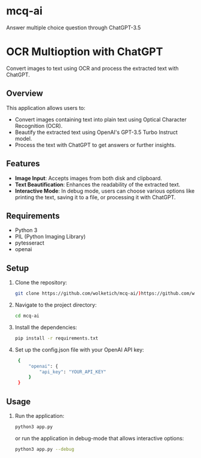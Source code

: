 # mcq-ai
Answer multiple choice question through ChatGPT-3.5

# OCR Multioption with ChatGPT

Convert images to text using OCR and process the extracted text with ChatGPT.

## Overview

This application allows users to:
- Convert images containing text into plain text using Optical Character Recognition (OCR).
- Beautify the extracted text using OpenAI's GPT-3.5 Turbo Instruct model.
- Process the text with ChatGPT to get answers or further insights.

## Features

- **Image Input**: Accepts images from both disk and clipboard.
- **Text Beautification**: Enhances the readability of the extracted text.
- **Interactive Mode**: In debug mode, users can choose various options like printing the text, saving it to a file, or processing it with ChatGPT.

## Requirements

- Python 3
- PIL (Python Imaging Library)
- pytesseract
- openai

## Setup

1. Clone the repository:
   ```bash
   git clone https://github.com/wolketich/mcq-ai/)https://github.com/wolketich/mcq-ai/
   ```

2. Navigate to the project directory:
   ```bash
   cd mcq-ai
   ```

3. Install the dependencies:
   ```bash
   pip install -r requirements.txt
   ```

4. Set up the config.json file with your OpenAI API key:
   ```bash
    {
        "openai": {
            "api_key": "YOUR_API_KEY"
        }
    }
   ```

## Usage

1. Run the application:
   ```bash
   python3 app.py
   ```

   or run the application in debug-mode that allows interactive options:
   ```bash
   python3 app.py --debug
   ```

